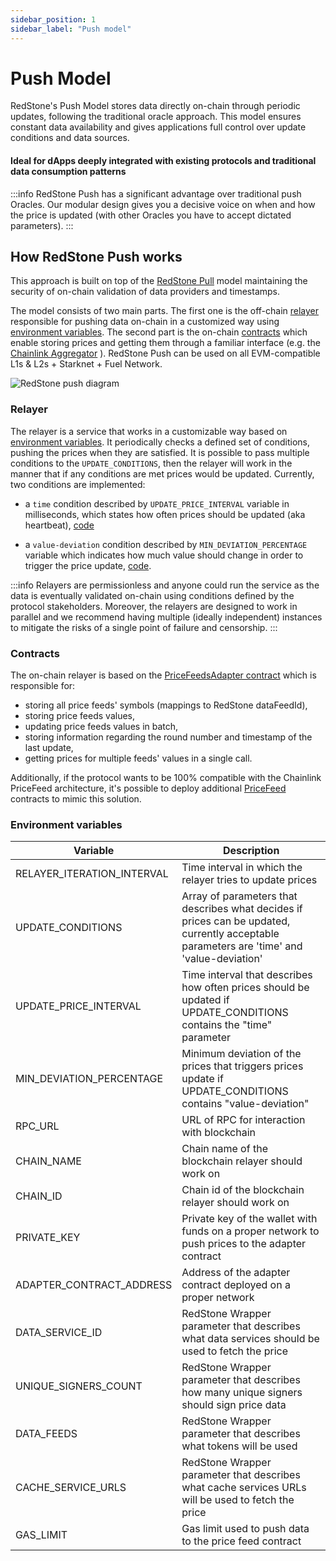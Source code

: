 ```yaml
---
sidebar_position: 1
sidebar_label: "Push model"
---
```


# Push Model

RedStone's Push Model stores data directly on-chain through periodic updates, following the traditional oracle approach. This model ensures constant data availability and gives applications full control over update conditions and data sources.

#### Ideal for dApps deeply integrated with existing protocols and traditional data consumption patterns

:::info
RedStone Push has a significant advantage over traditional push Oracles. Our modular design gives you a decisive voice on when and how the price is updated (with other Oracles you have to accept dictated parameters).
:::

## How RedStone Push works

This approach is built on top of the [RedStone Pull](./redstone-pull.mdx) model maintaining the security of on-chain validation of data providers and timestamps.

The model consists of two main parts. The first one is the off-chain [relayer](#relayer) responsible for pushing data on-chain in a customized way using [environment variables](#environment-variables). The second part is the on-chain [contracts](#contracts) which enable storing prices and getting them through a familiar interface (e.g. the [Chainlink Aggregator](https://github.com/smartcontractkit/chainlink/blob/develop/contracts/src/v0.7/interfaces/AggregatorV3Interface.sol) ). RedStone Push can be used on all EVM-compatible L1s & L2s + Starknet + Fuel Network.

<!-- TODO: maybe we shold update the text in the diagram (it has old "Classic" word)  -->

![RedStone push diagram](/img/redstone-push.png)

### Relayer

The relayer is a service that works in a customizable way based on [environment variables](#environment-variables). It periodically checks a defined set of conditions, pushing the prices when they are satisfied. It is possible to pass multiple conditions to the `UPDATE_CONDITIONS`, then the relayer will work in the manner that if any conditions are met prices would be updated. Currently, two conditions are implemented:

- a `time` condition described by `UPDATE_PRICE_INTERVAL` variable in milliseconds, which states how often prices should be updated (aka heartbeat), [code](https://github.com/redstone-finance/redstone-oracles-monorepo/blob/main/packages/on-chain-relayer/src/core/update-conditions/time-condition.ts)

- a `value-deviation` condition described by `MIN_DEVIATION_PERCENTAGE` variable which indicates how much value should change in order to trigger the price update, [code](https://github.com/redstone-finance/redstone-oracles-monorepo/blob/main/packages/on-chain-relayer/src/core/update-conditions/value-deviation-condition.ts).

:::info
Relayers are permissionless and anyone could run the service as the data is eventually validated on-chain using conditions defined by the protocol stakeholders. Moreover, the relayers are designed to work in parallel and we recommend having multiple (ideally independent) instances to mitigate the risks of a single point of failure and censorship.
:::

### Contracts

The on-chain relayer is based on the [PriceFeedsAdapter contract](https://github.com/redstone-finance/redstone-oracles-monorepo/blob/main/packages/on-chain-relayer/contracts/core/RedstoneAdapterBase.sol) which is responsible for:

- storing all price feeds' symbols (mappings to RedStone dataFeedId),
- storing price feeds values,
- updating price feeds values in batch,
- storing information regarding the round number and timestamp of the last update,
- getting prices for multiple feeds' values in a single call.

Additionally, if the protocol wants to be 100% compatible with the Chainlink PriceFeed architecture, it's possible to deploy additional [PriceFeed](https://github.com/redstone-finance/redstone-oracles-monorepo/blob/main/packages/on-chain-relayer/contracts/price-feeds/PriceFeedBase.sol) contracts to mimic this solution.

### Environment variables

| Variable                   | Description                                                                                                                                |
| -------------------------- | ------------------------------------------------------------------------------------------------------------------------------------------ |
| RELAYER_ITERATION_INTERVAL | Time interval in which the relayer tries to update prices                                                                                  |
| UPDATE_CONDITIONS          | Array of parameters that describes what decides if prices can be updated, currently acceptable parameters are 'time' and 'value-deviation' |
| UPDATE_PRICE_INTERVAL      | Time interval that describes how often prices should be updated if UPDATE_CONDITIONS contains the "time" parameter                         |
| MIN_DEVIATION_PERCENTAGE   | Minimum deviation of the prices that triggers prices update if UPDATE_CONDITIONS contains "value-deviation"                                |
| RPC_URL                    | URL of RPC for interaction with blockchain                                                                                                 |
| CHAIN_NAME                 | Chain name of the blockchain relayer should work on                                                                                        |
| CHAIN_ID                   | Chain id of the blockchain relayer should work on                                                                                          |
| PRIVATE_KEY                | Private key of the wallet with funds on a proper network to push prices to the adapter contract                                            |
| ADAPTER_CONTRACT_ADDRESS   | Address of the adapter contract deployed on a proper network                                                                               |
| DATA_SERVICE_ID            | RedStone Wrapper parameter that describes what data services should be used to fetch the price                                             |
| UNIQUE_SIGNERS_COUNT       | RedStone Wrapper parameter that describes how many unique signers should sign price data                                                   |
| DATA_FEEDS                 | RedStone Wrapper parameter that describes what tokens will be used                                                                         |
| CACHE_SERVICE_URLS         | RedStone Wrapper parameter that describes what cache services URLs will be used to fetch the price                                         |
| GAS_LIMIT                  | Gas limit used to push data to the price feed contract                                                                                     |
